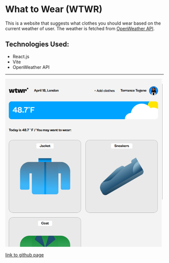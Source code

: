 # What to Wear (WTWR)

This is a website that suggests what clothes you should wear based on the current weather of user. The weather is fetched from [OpenWeather API](https://openweathermap.org/api/one-call-3#example).

## Technologies Used:

- React.js
- Vite
- OpenWeather API

---

<img src="screenshots/screenshot.PNG" width="500px" alt="picture of website">

[link to github page](https://willmarl.github.io/se_project_react/)
